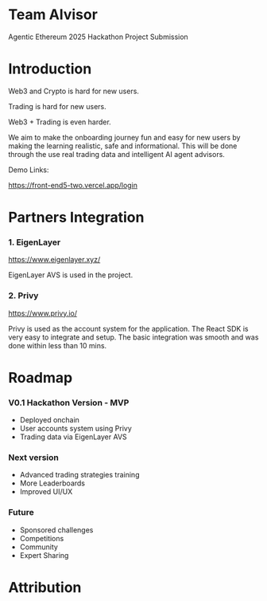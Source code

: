 # Team AIvisor

Agentic Ethereum 2025 Hackathon Project Submission

# Introduction

Web3 and Crypto is hard for new users.

Trading is hard for new users.

Web3 + Trading is even harder.

We aim to make the onboarding journey fun and easy for new users by making the learning realistic, safe and informational.
This will be done through the use real trading data and intelligent AI agent advisors.

Demo Links:

https://front-end5-two.vercel.app/login

# Partners Integration

### 1. EigenLayer

https://www.eigenlayer.xyz/

EigenLayer AVS is used in the project.

### 2. Privy

https://www.privy.io/

Privy is used as the account system for the application.
The React SDK is very easy to integrate and setup.
The basic integration was smooth and was done within less than 10 mins.

# Roadmap

### V0.1 Hackathon Version - MVP

- Deployed onchain
- User accounts system using Privy
- Trading data via EigenLayer AVS

### Next version

- Advanced trading strategies training
- More Leaderboards
- Improved UI/UX

### Future

- Sponsored challenges
- Competitions
- Community
- Expert Sharing

# Attribution
